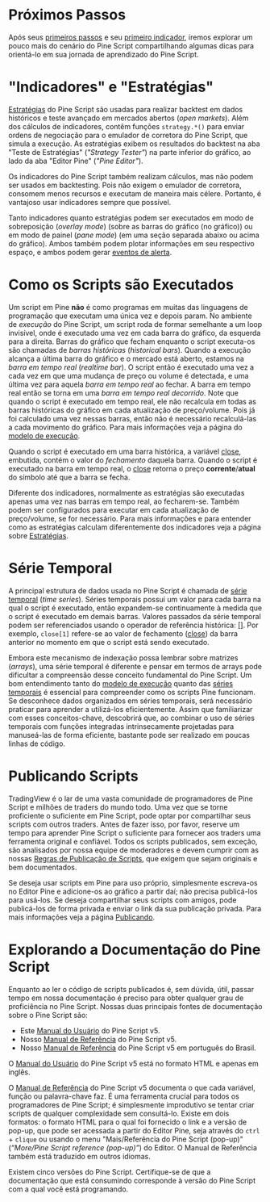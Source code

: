 
# Próximos Passos

Após seus [primeiros passos](./01_primeiros_passos.md) e seu [primeiro indicador](./02_primeiro_indicador.md), iremos explorar um pouco mais do cenário do Pine Script compartilhando algumas dicas para orientá-lo em sua jornada de aprendizado do Pine Script.


# "Indicadores" e "Estratégias"

[Estratégias](./000_strategies.md) do Pine Script são usadas para realizar backtest em dados históricos e teste avançado em mercados abertos (_open markets_). Além dos cálculos de indicadores, contêm funções `strategy.*()` para enviar ordens de negociação para o emulador de corretora do Pine Script, que simula a execução. As estratégias exibem os resultados do backtest na aba "Teste de Estratégias" (_"Strategy Tester"_) na parte inferior do gráfico, ao lado da aba "Editor Pine" (_"Pine Editor"_).

Os indicadores do Pine Script também realizam cálculos, mas não podem ser usados em backtesting. Pois não exigem o emulador de corretora, consomem menos recursos e executam de maneira mais célere. Portanto, é vantajoso usar indicadores sempre que possível.

Tanto indicadores quanto estratégias podem ser executados em modo de sobreposição (_overlay mode_) (sobre as barras do gráfico (no gráfico)) ou em modo de painel (_pane mode_) (em uma seção separada abaixo ou acima do gráfico). Ambos também podem plotar informações em seu respectivo espaço, e ambos podem gerar [eventos de alerta](./000_alert_events.md).


# Como os Scripts são Executados

Um script em Pine __não__ é como programas em muitas das linguagens de programação que executam uma única vez e depois param. No ambiente de _execução_ do Pine Script, um script roda de formar semelhante a um loop invisível, onde é executado uma vez em cada barra do gráfico, da esquerda para a direita. Barras do gráfico que fecham enquanto o script executa-os são chamadas de _barras históricas_ (_historical bars_). Quando a execução alcança a última barra do gráfico e o mercado está aberto, estamos na _barra em tempo real_ (_realtime bar_). O script então é executado uma vez a cada vez em que uma mudança de preço ou volume é detectada, e uma última vez para aquela _barra em tempo real_ ao fechar. A barra em tempo real então se torna em uma _barra em tempo real decorrido_. Note que quando o script é executado em tempo real, ele não recalcula em todas as barras históricas do gráfico em cada atualização de preço/volume. Pois já foi calculado uma vez nessas barras, então não é necessário recalculá-las a cada movimento do gráfico. Para mais informações veja a página do [modelo de execução](000_execution_model.md).

Quando o script é executado em uma barra histórica, a variável [close](https://www.tradingview.com/pine-script-reference/v5/#var_close), embutida, contém o valor do _fechamento_ daquela barra. Quando o script é executado na barra em tempo real, o [close](https://www.tradingview.com/pine-script-reference/v5/#var_close) retorna o preço __corrente__/__atual__ do símbolo até que a barra se fecha.

Diferente dos indicadores, normalmente as estratégias são executadas apenas uma vez nas barras em tempo real, ao fecharem-se. Também podem ser configurados para executar em cada atualização de preço/volume, se for necessário. Para mais informações e para entender como as estratégias calculam diferentemente dos indicadores veja a página sobre [Estratégias](./000_strategies.md).


# Série Temporal

A principal estrutura de dados usada no Pine Script é chamada de [série temporal](./000_time_series.md) (_time series_). Séries temporais possui um valor para cada barra na qual o script é executado, então expandem-se continuamente à medida que o script é executado em demais barras. Valores passados da série temporal podem ser referenciados usando o operador de referência histórica: [[]](https://www.tradingview.com/pine-script-reference/v5/#op_[]).
Por exemplo, `close[1]` refere-se ao valor de fechamento ([close](https://www.tradingview.com/pine-script-reference/v5/#var_close)) da barra anterior no momento em que o script está sendo executado.

Embora este mecanismo de indexação possa lembrar sobre matrizes (_arrays_), uma série temporal é diferente e pensar em termos de arrays pode dificultar a compreensão desse conceito fundamental do Pine Script.
Um bom entendimento tanto do [modelo de execução](./000_execution_model.md) quanto das [séries temporais](./000_time_series.md) é essencial para compreender como os scripts Pine funcionam.
Se desconhece dados organizados em séries temporais, será necessário praticar para aprender a utilizá-los eficientemente. Assim que familiarizar com esses conceitos-chave, descobrirá que, ao combinar o uso de séries temporais com funções integradas intrinsecamente projetadas para manuseá-las de forma eficiente, bastante pode ser realizado em poucas linhas de código.


# Publicando Scripts

TradingView é o lar de uma vasta comunidade de programadores de Pine Script e milhões de traders do mundo todo. Uma vez que se torne proficiente o suficiente em Pine Script, pode optar por compartilhar seus scripts com outros traders. Antes de fazer isso, por favor, reserve um tempo para aprender Pine Script o suficiente para fornecer aos traders uma ferramenta original e confiável. Todos os scripts publicados, sem exceção, são analisados por nossa equipe de moderadores e devem cumprir com as nossas [Regras de Publicação de Scripts](https://www.tradingview.com/support/solutions/43000590599), que exigem que sejam originais e bem documentados.

Se deseja usar scripts em Pine para uso próprio, simplesmente escreva-os no Editor Pine e adicione-os ao gráfico a partir daí; não precisa publicá-los para usá-los. Se deseja compartilhar seus scripts com amigos, pode publicá-los de forma privada e enviar o link da sua publicação privada. Para mais informações veja a página [Publicando](./000_publishing.md).


# Explorando a Documentação do Pine Script

Enquanto ao ler o código de scripts publicados é, sem dúvida, útil, passar tempo em nossa documentação é preciso para obter qualquer grau de proficiência no Pine Script. Nossas duas principais fontes de documentação sobre o Pine Script são:
- Este [Manual do Usuário](https://www.tradingview.com/pine-script-docs/en/v5/index.html) do Pine Script v5.
- Nosso [Manual de Referência](https://www.tradingview.com/pine-script-reference/v5) do Pine Script v5.
- Nosso [Manual de Referência](https://br.tradingview.com/pine-script-reference/v5) do Pine Script v5 em português do Brasil.

O [Manual do Usuário](https://www.tradingview.com/pine-script-docs/en/v5/index.html) do Pine Script v5 está no formato HTML e apenas em inglês.

O [Manual de Referência](https://www.tradingview.com/pine-script-reference/v5) do Pine Script v5 documenta o que cada variável, função ou palavra-chave faz. É uma ferramenta crucial para todos os programadores de Pine Script; é simplesmente improdutivo se tentar criar scripts de qualquer complexidade sem consultá-lo. Existe em dois formatos: o formato HTML para o qual foi fornecido o link e a versão de pop-up, que pode ser acessada a partir do Editor Pine, seja através do `ctrl` + `clique` ou usando o menu "Mais/Referência do Pine Script (pop-up)" (_“More/Pine Script reference (pop-up)”_) do Editor. O Manual de Referência também está traduzido em outros idiomas.

Existem cinco versões do Pine Script. Certifique-se de que a documentação que está consumindo corresponde à versão do Pine Script com a qual você está programando.